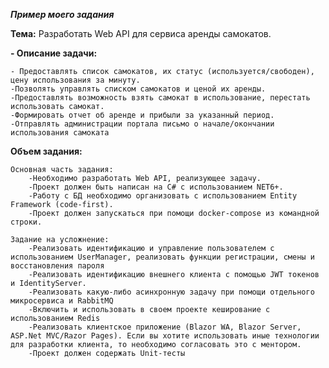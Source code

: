 ***Пример моего задания***

**Тема:**
Разработать Web API для сервиса аренды самокатов.

 

**- Описание задачи:**

    - Предоставлять список самокатов, их статус (используется/свободен), цену использования за минуту.
    -Позволять управлять списком самокатов и ценой их аренды.
    -Предоставлять возможность взять самокат в использование, перестать использовать самокат.
    -Формировать отчет об аренде и прибыли за указанный период.
    -Отправлять администрации портала письмо о начале/окончании использования самоката

 

**Объем задания:**

 

    Основная часть задания:
        -Необходимо разработать Web API, реализующее задачу.
        -Проект должен быть написан на C# с использованием NET6+.
        -Работу с БД необходимо организовать с использованием Entity Framework (code-first).
        -Проект должен запускаться при помощи docker-compose из командной строки. 

    Задание на усложнение:
        -Реализовать идентификацию и управление пользователем с использованием UserManager, реализовать функции регистрации, смены и восстановления пароля
        -Реализовать идентификацию внешнего клиента с помощью JWT токенов и IdentityServer.
        -Реализовать какую-либо асинхронную задачу при помощи отдельного микросервиса и RabbitMQ
        -Включить и использовать в своем проекте кеширование с использованием Redis
        -Реализовать клиентское приложение (Blazor WA, Blazor Server, ASP.Net MVC/Razor Pages). Если вы хотите использовать иные технологии для разработки клиента, то необходимо согласовать это с ментором.
        -Проект должен содержать Unit-тесты
